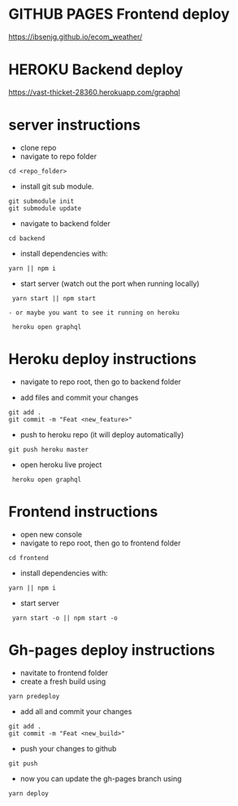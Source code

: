 # GITHUB PAGES Frontend deploy

https://ibsenjg.github.io/ecom_weather/

# HEROKU Backend deploy

https://vast-thicket-28360.herokuapp.com/graphql

# server instructions

- clone repo
- navigate to repo folder

```
cd <repo_folder>
```

- install git sub module.

```
git submodule init
git submodule update
```

- navigate to backend folder

```
cd backend
```

- install dependencies with:

```
yarn || npm i
```

- start server (watch out the port when running locally)

```
 yarn start || npm start

- or maybe you want to see it running on heroku

 heroku open graphql
```

# Heroku deploy instructions

- navigate to repo root, then go to backend folder

- add files and commit your changes

```
git add .
git commit -m "Feat <new_feature>"
```

- push to heroku repo (it will deploy automatically)

```
git push heroku master
```

- open heroku live project

```
 heroku open graphql
```

# Frontend instructions

- open new console
- navigate to repo root, then go to frontend folder

```
cd frontend
```

- install dependencies with:

```
yarn || npm i
```

- start server

```
 yarn start -o || npm start -o
```

# Gh-pages deploy instructions

- navitate to frontend folder
- create a fresh build using

```
yarn predeploy
```

- add all and commit your changes

```
git add .
git commit -m "Feat <new_build>"
```

- push your changes to github

```
git push
```

- now you can update the gh-pages branch using

```
yarn deploy
```
